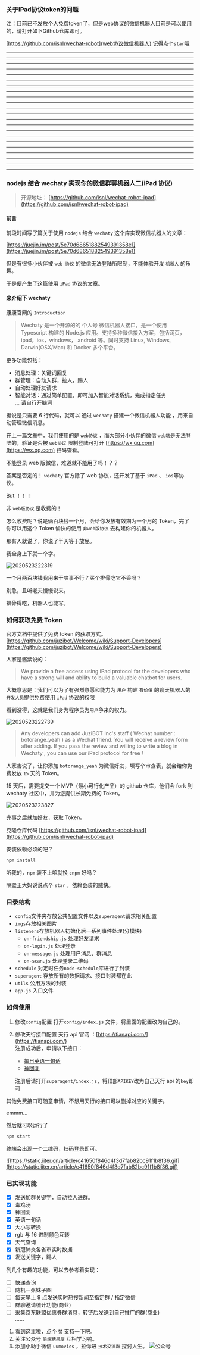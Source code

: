 ### 关于iPad协议token的问题

注：目前已不发放个人免费token了，但是web协议的微信机器人目前是可以使用的，请打开如下Github仓库即可。

[https://github.com/isnl/wechat-robot](web协议微信机器人)   记得点个`star`哦  
  
--------------------------------------------------------------------------
--------------------------------------------------------------------------
--------------------------------------------------------------------------
--------------------------------------------------------------------------
--------------------------------------------------------------------------
--------------------------------------------------------------------------
--------------------------------------------------------------------------
--------------------------------------------------------------------------
--------------------------------------------------------------------------
--------------------------------------------------------------------------
--------------------------------------------------------------------------
--------------------------------------------------------------------------
--------------------------------------------------------------------------
--------------------------------------------------------------------------
--------------------------------------------------------------------------
--------------------------------------------------------------------------
--------------------------------------------------------------------------
--------------------------------------------------------------------------
--------------------------------------------------------------------------
--------------------------------------------------------------------------
--------------------------------------------------------------------------
--------------------------------------------------------------------------
### nodejs 结合 wechaty 实现你的微信群聊机器人二(iPad 协议)

> 开源地址： [https://github.com/isnl/wechat-robot-ipad](https://github.com/isnl/wechat-robot-ipad)

#### 前言

前段时间写了篇关于使用 `nodejs` 结合 `wechaty` 这个库实现微信机器人的文章：

[https://juejin.im/post/5e70d68651882549391358e1](https://juejin.im/post/5e70d68651882549391358e1)

但是有很多小伙伴被 `web 协议` 的微信无法登陆所限制，不能体验开发 `机器人` 的乐趣。

于是便产生了这篇使用 `iPad` 协议的文章。

#### 来介绍下 wechaty

康康官网的 `Introduction`

> Wechaty 是一个开源的的 个人号 微信机器人接口，是一个使用 Typescript 构建的 Node.js 应用。支持多种微信接入方案，包括网页，ipad，ios，windows， android 等。同时支持 Linux, Windows, Darwin(OSX/Mac) 和 Docker 多个平台。

更多功能包括：

- 消息处理：关键词回复
- 群管理：自动入群，拉人，踢人
- 自动处理好友请求
- 智能对话：通过简单配置，即可加入智能对话系统，完成指定任务  
  ... 请自行开脑洞

据说是只需要 6 行代码，就可以 通过 `wechaty` 搭建一个微信机器人功能 ，用来自动管理微信消息。

在上一篇文章中，我们使用的是 `web协议` ，而大部分小伙伴的微信 `web端`是无法登陆的，验证是否被 `web协议` 限制登陆可打开 [https://wx.qq.com](https://wx.qq.com) 扫码查看。

不能登录 web 版微信，难道就不能用了吗！？？

答案是否定的！ `wechaty` 官方除了 web 协议，还开发了基于 `iPad` 、 `ios`等协议。

But ！！！

非 `web版协议` 是收费的！

怎么收费呢？说是俩百块钱一个月，会给你发放有效期为一个月的 Token，完了你可以用这个 Token 愉快的使用 `非web版协议` 去构建你的机器人。

那有人就说了，你说了半天等于放屁。

我全身上下就一个字。

![2020523222319](https://static.iiter.cn/article/2020523222319.png)

一个月两百块钱我用来干啥事不行？买个排骨吃它不香吗？

别急，且听老夫慢慢说来。

排骨得吃，机器人也能写。

### 如何获取免费 Token

官方文档中提供了免费 token 的获取方式。
[https://github.com/juzibot/Welcome/wiki/Support-Developers](https://github.com/juzibot/Welcome/wiki/Support-Developers)

人家是酱紫说的：

> We provide a free access using iPad protocol for the developers who have a strong will and ability to build a valuable chatbot for users.

大概意思是：我们可以为了有强烈意愿和能力为 `用户` 构建 `有价值` 的聊天机器人的`开发人员`提供免费使用 `iPad` 协议的权限

看到没得，这就是我们身为程序员为`用户`争来的权力。

![2020523222739](https://static.iiter.cn/article/2020523222739.png)

> Any developers can add JuziBOT Inc's staff ( Wechat number : botorange_yeah ) as a Wechat friend. You will receive a review form after adding. If you pass the review and willing to write a blog in Wechaty , you can use our iPad protocol for free！

人家害说了，让你添加 `botorange_yeah` 为微信好友，填写个审查表，就会给你免费发放 `15` 天的 Token。

15 天后，需要提交一个 MVP（最小可行化产品）的 github 仓库，他们会 fork 到 wechaty 社区中，并为您提供长期免费的 Token。

![2020523223827](https://static.iiter.cn/article/2020523223827.png)

完事之后就加好友，获取 Token。

克隆仓库代码 [https://github.com/isnl/wechat-robot-ipad](https://github.com/isnl/wechat-robot-ipad)

安装依赖必须的吧？

```bash
npm install
```

听我的，`npm` 装不上咱就换 `cnpm` 好吗？

隔壁王大妈说说点个 `star` ，依赖会装的贼快。

### 目录结构

- `config`文件夹存放公共配置文件以及`superagent`请求相关配置
- `imgs`存放相关图片
- `listeners`存放机器人初始化后一系列事件处理(分模块)
  - `on-friendship.js` 处理好友请求
  - `on-login.js` 处理登录
  - `on-message.js` 处理用户消息、群消息
  - `on-scan.js` 处理登录二维码
- `schedule` 对定时任务`node-schedule`库进行了封装
- `superagent` 存放所有的数据请求、接口封装都在此
- `utils` 公用方法的封装
- `app.js` 入口文件

### 如何使用

1. 修改`config`配置
   打开`config/index.js` 文件，将里面的配置改为自己的。
2. 修改天行接口配置
   天行 api 官网 ：[https://tianapi.com/](https://tianapi.com/)  
    注册成功后，申请以下接口：

   - [每日英语一句话](https://www.tianapi.com/apiview/62)
   - [神回复](https://www.tianapi.com/apiview/39)

   注册后请打开`superagent/index.js`，将顶部`APIKEY`改为自己天行 api 的`key`即可

其他免费接口可随意申请，不想用天行的接口可以删掉对应的关键字。

emmm...

然后就可以运行了

```bash
npm start
```

终端会出现一个二维码，扫码登录即可。

![https://static.iiter.cn/article/c41650f846d4f3d7fab82bc91f1b8f36.gif](https://static.iiter.cn/article/c41650f846d4f3d7fab82bc91f1b8f36.gif)

### 已实现功能

- [x] 发送加群关键字，自动拉人进群。
- [x] 毒鸡汤
- [x] 神回复
- [x] 英语一句话
- [x] 大小写转换
- [x] rgb 与 16 进制颜色互转
- [x] 天气查询
- [x] 新冠肺炎各省市实时数据
- [x] 发送关键字，踢人

列几个有趣的功能，可以去参考着实现：

- [ ] 快递查询
- [ ] 随机一张妹子图
- [ ] 每天早上 9 点发送实时热搜新闻至指定群 / 指定微信
- [ ] 群聊邀请统计功能(商业)
- [ ] 采集京东联盟优惠券群消息，转链后发送到自己推广的群(商业)  
       ......

1. 看到这里啦，点个 `赞` 支持一下吧。
2. 关注公众号 `前端糖果屋` 互相学习鸭。
3. 添加小助手微信 `uumovies` ，拉你进 `技术交流群` 探讨人生。
   ![公众号](https://static.iiter.cn/mp_footer_new.png)
